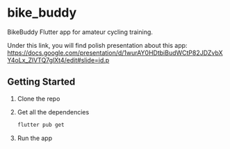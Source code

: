 # bike_buddy

BikeBuddy Flutter app for amateur cycling training.

Under this link, you will find polish presentation about this app: https://docs.google.com/presentation/d/1wurAY0HDtbiBudWCtP82JDZvbXY4oLx_ZlVTQ7glXt4/edit#slide=id.p

## Getting Started

1. Clone the repo
2. Get all the dependencies

    ```bash
    flutter pub get
    ```

3. Run the app

